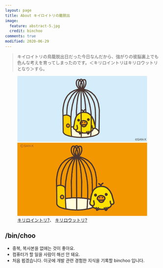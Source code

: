 ```yaml
---
layout: page
title: About キイロイトリの籠脱出
image:
  feature: abstract-5.jpg
  credit: binchoo
comments: true
modified: 2020-06-29
---
```


> キイロイトリの鳥籠脱出日だった今日なんだから、強がりの彼脳裏上でも色んな考えを育ってしまったのです。＜キリロイントリはキリロウットリとなり＞すら。

<figure class="half">
	<a href="/images/intori.jpg"><img src="/images/intori.jpg" /></a>
	<a href="/images/outtori.png"><img src="/images/outtori.png" /></a>
	<figcaption>
        <a href="https://twitter.com/korilakkuma_15/status/656424849745825792">キリロイントリ?</a>、
        <a href="https://twitter.com/rilakkuma_gyr/status/1130246006224883713">キリロウットリ?</a>
    </figcaption>
</figure>


## /bin/choo

* 중복, 복사본을 없애는 것이 좋아요.
* 컴퓨터가 할 일을 사람이 해선 안 돼요.
* 처음 뵙겠습니다. 이곳에 개발 관련 경험한 지식을 기록할 binchoo 입니다.
